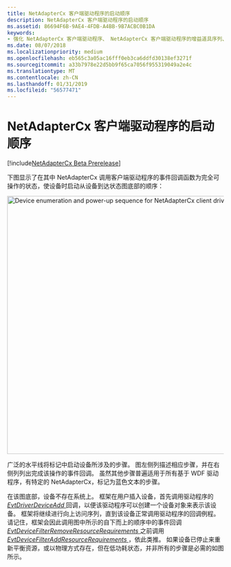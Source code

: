 ```yaml
---
title: NetAdapterCx 客户端驱动程序的启动顺序
description: NetAdapterCx 客户端驱动程序的启动顺序
ms.assetid: 86694F6B-9AE4-4FDB-A4BB-9B7ACBC0B1DA
keywords:
- 强化 NetAdapterCx 客户端驱动程序、 NetAdapterCx 客户端驱动程序的增益道具序列、 NetCx 客户端驱动程序的启动顺序的序列
ms.date: 08/07/2018
ms.localizationpriority: medium
ms.openlocfilehash: eb565c3a05ac16fff0eb3ca6ddfd30138ef3271f
ms.sourcegitcommit: a33b7978e22d5bb9f65ca7056f955319049a2e4c
ms.translationtype: MT
ms.contentlocale: zh-CN
ms.lasthandoff: 01/31/2019
ms.locfileid: "56577471"
---
```

# <a name="power-up-sequence-for-a-netadaptercx-client-driver"></a>NetAdapterCx 客户端驱动程序的启动顺序

[!include[NetAdapterCx Beta Prerelease](../netcx-beta-prerelease.md)]

下图显示了在其中 NetAdapterCx 调用客户端驱动程序的事件回调函数为完全可操作的状态，使设备时启动从设备到达状态图底部的顺序：

<img src="images/netadaptercx-powerup.png" alt="Device enumeration and power-up sequence for NetAdapterCx client driver" title="NetAdapterCx 客户端驱动程序的设备枚举和增益道具序列" style="width: 600px;"/>

广泛的水平线将标记中启动设备所涉及的步骤。 图左侧列描述相应步骤，并在右侧列列出完成该操作的事件回调。 虽然其他步骤普遍适用于所有基于 WDF 驱动程序，有特定的 NetAdapterCx，标记为蓝色文本的步骤。

在该图底部，设备不存在系统上。 框架在用户插入设备，首先调用驱动程序的[ *EvtDriverDeviceAdd* ](https://msdn.microsoft.com/library/windows/hardware/ff541693)回调，以便该驱动程序可以创建一个设备对象来表示该设备。 框架将继续进行向上访问序列，直到该设备正常调用驱动程序的回调例程。 请记住，框架会因此调用图中所示的自下而上的顺序中的事件回调[ *EvtDeviceFilterRemoveResourceRequirements* ](https://msdn.microsoft.com/library/windows/hardware/ff540872)之前调用[ *EvtDeviceFilterAddResourceRequirements* ](https://msdn.microsoft.com/library/windows/hardware/ff540870) ，依此类推。 如果设备已停止来重新平衡资源，或以物理方式存在，但在低功耗状态，并非所有的步骤是必需的如图所示。

